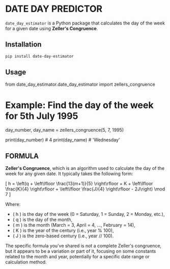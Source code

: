 # DATE DAY PREDICTOR

`date_day_estimator` is a Python package that calculates the day of the week for a given date using **Zeller's Congruence**.

## Installation

```bash
pip install date-day-estimator
```

## Usage

from date_day_estimator.date_day_estimator import zellers_congruence

# Example: Find the day of the week for 5th July 1995
day_number, day_name = zellers_congruence(5, 7, 1995)

print(day_number)  # 4
print(day_name)    # 'Wednesday'


## FORMULA

**Zeller's Congruence**, which is an algorithm used to calculate the day of the week for any given date. It typically takes the following form:

\[
h = \left(q + \left\lfloor \frac{13(m+1)}{5} \right\rfloor + K + \left\lfloor \frac{K}{4} \right\rfloor + \left\lfloor \frac{J}{4} \right\rfloor - 2J\right) \mod 7
\]

Where:
- \( h \) is the day of the week (0 = Saturday, 1 = Sunday, 2 = Monday, etc.),
- \( q \) is the day of the month,
- \( m \) is the month (March = 3, April = 4, ..., February = 14),
- \( K \) is the year of the century (i.e., year % 100),
- \( J \) is the zero-based century (i.e., year // 100).

The specific formula you've shared is not a complete Zeller's congruence, but it appears to be a variation or part of it, focusing on some constants related to the month and year, potentially for a specific date range or calculation method.

